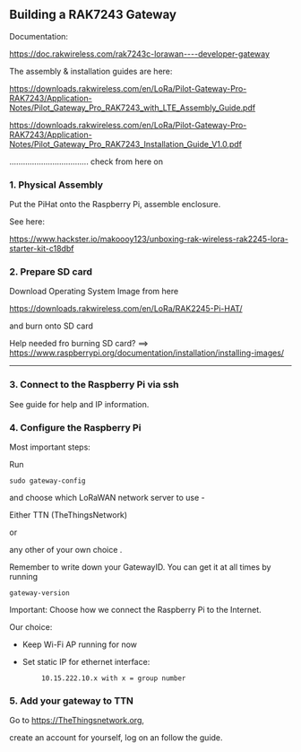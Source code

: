 ## Building a RAK7243 Gateway

Documentation:

https://doc.rakwireless.com/rak7243c-lorawan----developer-gateway

The assembly & installation guides are here:

https://downloads.rakwireless.com/en/LoRa/Pilot-Gateway-Pro-RAK7243/Application-Notes/Pilot_Gateway_Pro_RAK7243_with_LTE_Assembly_Guide.pdf

https://downloads.rakwireless.com/en/LoRa/Pilot-Gateway-Pro-RAK7243/Application-Notes/Pilot_Gateway_Pro_RAK7243_Installation_Guide_V1.0.pdf


................................... check from here on

### 1. Physical Assembly

Put the PiHat onto the Raspberry Pi, assemble enclosure.

See here:

https://www.hackster.io/makoooy123/unboxing-rak-wireless-rak2245-lora-starter-kit-c18dbf

### 2. Prepare SD card

Download Operating System Image from here

https://downloads.rakwireless.com/en/LoRa/RAK2245-Pi-HAT/

and burn onto SD card

Help needed fro burning SD card? ==> 
https://www.raspberrypi.org/documentation/installation/installing-images/

----

### 3. Connect to the Raspberry Pi via ssh

See guide for help and IP information.


### 4. Configure the Raspberry Pi

Most important steps:

Run

```
sudo gateway-config
```

and choose which LoRaWAN network server to use -

Either TTN (TheThingsNetwork)

or

any other of your own choice .


Remember to write down your GatewayID.
You can get it at all times by running
```
gateway-version
```

Important: Choose how we connect the Raspberry Pi to the Internet.

Our choice:

* Keep Wi-Fi AP running for now

* Set static IP for ethernet interface:
```
		10.15.222.10.x with x = group number
```



### 5. Add your gateway to TTN

Go to https://TheThingsnetwork.org,

create an account for yourself, log on an follow the guide.
